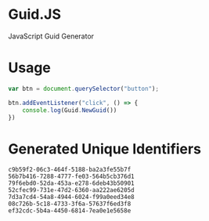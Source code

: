 # Guid.JS

JavaScript Guid Generator

# Usage

```javascript
var btn = document.querySelector("button");

btn.addEventListener("click", () => {
	console.log(Guid.NewGuid())
})
```

# Generated Unique Identifiers

```text
c9b59f2-06c3-464f-5188-ba2a3fe55b7f
56b7b416-7288-4777-fe03-564b5cb376d1
79f6ebd0-52da-453a-e278-6deb43b50901
52cfec99-731e-47d2-6360-aa222ae6205d
7d3a7cd4-54a8-4944-6024-f99a0eed34e8
08c726b-5c18-4733-3f6a-57637f6ed3f8
ef32cdc-5b4a-4450-6814-7ea0e1e5658e
```

